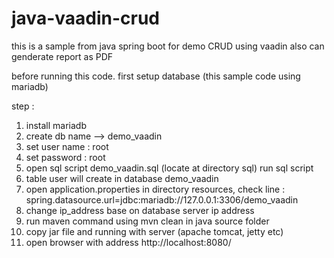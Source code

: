 # java-vaadin-crud

this is a sample from java spring boot for demo CRUD using vaadin
also can genderate report as PDF

before running this code. first setup database (this sample code using mariadb)

step :
1. install mariadb
2. create db name --> demo_vaadin
3. set user name : root
4. set password : root
5. open sql script demo_vaadin.sql (locate at directory sql) run sql script
6. table user will create in database demo_vaadin 
7. open application.properties in directory resources, check line : 	spring.datasource.url=jdbc:mariadb://127.0.0.1:3306/demo_vaadin
8. change ip_address base on database server ip address
9. run maven command using mvn clean in java source folder
10. copy jar file and running with server (apache tomcat, jetty etc) 
11. open browser with address http://localhost:8080/